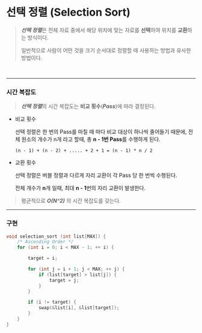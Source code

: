 # 선택 정렬 (Selection Sort)

> ***선택 정렬***은 전체 자료 중에서 해당 위치에 맞는 자료를 **선택**하여 위치를 **교환**하는 방식이다.<br>
>
> 일반적으로 사람이 어떤 것을 크기 순서대로 정렬할 때 사용하는 방법과 유사한 방법이다.

<br>

----

### 시간 복잡도

> ***선택 정렬***의 시간 복잡도는 **비교 횟수**(***Pass***)에 따라 결정된다.

* 비교 횟수

  선택 정렬은 한 번의 Pass를 마칠 때 마다 비교 대상이 하나씩 줄어들기 때문에, 전체 원소의 개수가 n개 라고 할때, 총 **n - 1번 Pass**를 수행하게 된다.

  ~~~
  (n - 1) + (n - 2) + ..... + 2 + 1 = (n - 1) * n / 2
  ~~~

* 교환 횟수

  선택 정렬은 버블 정렬과 다르게 자리 교환이 각 Pass 당 한 번씩 수행된다.<br>

  전체 개수가 **n**개 일때, 최대 **n - 1**번의 자리 교환이 발생한다.

> 평균적으로 ***O(N^2)*** 의 시간 복잡도를 갖는다. <br>

---

### 구현

~~~c++
void selection_sort (int list[MAX]) {
    /* Ascending Order */
    for (int i = 0; i < MAX - 1; ++ i) {

        target = i;

        for (int j = i + 1; j < MAX; ++ j) {
            if (list[target] > list[j]) {
                target = j;
            }
        }

        if (i != target) {
            swap(&list[i], &list[target]);
        }
    }
}
~~~

